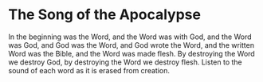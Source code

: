 # The Song of the Apocalypse

In the beginning was the Word, and the Word was with God, and the Word was God, and God was the Word, and God wrote the Word, and the written Word was the Bible, and the Word was made flesh. By destroying the Word we destroy God, by destroying the Word we destroy flesh. Listen to the sound of each word as it is erased from creation. 
